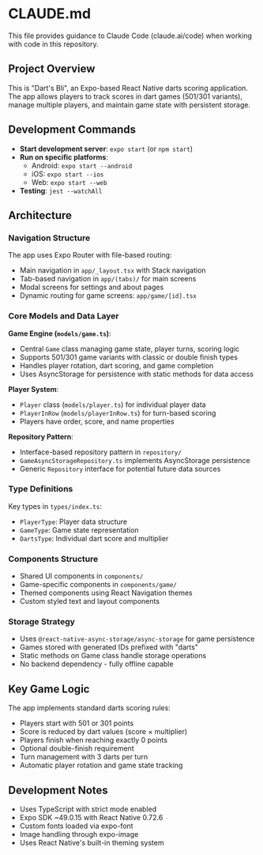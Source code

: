# CLAUDE.md

This file provides guidance to Claude Code (claude.ai/code) when working with code in this repository.

## Project Overview

This is "Dart's Bli", an Expo-based React Native darts scoring application. The app allows players to track scores in dart games (501/301 variants), manage multiple players, and maintain game state with persistent storage.

## Development Commands

- **Start development server**: `expo start` (or `npm start`)
- **Run on specific platforms**:
  - Android: `expo start --android`
  - iOS: `expo start --ios`
  - Web: `expo start --web`
- **Testing**: `jest --watchAll`

## Architecture

### Navigation Structure
The app uses Expo Router with file-based routing:
- Main navigation in `app/_layout.tsx` with Stack navigation
- Tab-based navigation in `app/(tabs)/` for main screens
- Modal screens for settings and about pages
- Dynamic routing for game screens: `app/game/[id].tsx`

### Core Models and Data Layer

**Game Engine (`models/game.ts`)**:
- Central `Game` class managing game state, player turns, scoring logic
- Supports 501/301 game variants with classic or double finish types
- Handles player rotation, dart scoring, and game completion
- Uses AsyncStorage for persistence with static methods for data access

**Player System**:
- `Player` class (`models/player.ts`) for individual player data
- `PlayerInRow` (`models/playerInRow.ts`) for turn-based scoring
- Players have order, score, and name properties

**Repository Pattern**:
- Interface-based repository pattern in `repository/`
- `GameAsyncStorageRepository.ts` implements AsyncStorage persistence
- Generic `Repository` interface for potential future data sources

### Type Definitions
Key types in `types/index.ts`:
- `PlayerType`: Player data structure
- `GameType`: Game state representation  
- `DartsType`: Individual dart score and multiplier

### Components Structure
- Shared UI components in `components/`
- Game-specific components in `components/game/`
- Themed components using React Navigation themes
- Custom styled text and layout components

### Storage Strategy
- Uses `@react-native-async-storage/async-storage` for game persistence
- Games stored with generated IDs prefixed with "darts"
- Static methods on Game class handle storage operations
- No backend dependency - fully offline capable

## Key Game Logic

The app implements standard darts scoring rules:
- Players start with 501 or 301 points
- Score is reduced by dart values (score × multiplier)  
- Players finish when reaching exactly 0 points
- Optional double-finish requirement
- Turn management with 3 darts per turn
- Automatic player rotation and game state tracking

## Development Notes

- Uses TypeScript with strict mode enabled
- Expo SDK ~49.0.15 with React Native 0.72.6
- Custom fonts loaded via expo-font
- Image handling through expo-image
- Uses React Native's built-in theming system